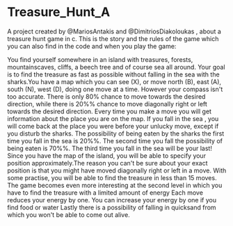 # Treasure_Hunt_A
A project created by @MariosAntakis and @DimitriosDiakoloukas , about a treasure hunt game in c.
This is the story and the rules of the game which you can also find in the code and when you play the game:

You find yourself somewhere in an island with treasures, forests, mountainscaves, cliffs, a beech tree and of course sea all around.
Your goal is to find the treasure as fast as possible without falling in the sea with the sharks.You have a map which you can see (X), or move north (B),
east (A), south (N), west (D), doing one move at a time.
    However your compass  isn't too accurate. There is only
    80% chance to move towards the desired direction, while
    there is 20%% chance to move diagonally right or left towards
    the desired direction. Every time you make a move you will
    get information about the place you are on the map.
    If you fall in the sea , you will come back at the place you
    were before your unlucky move, except if you disturb the sharks.
    The possibility of being eaten by the sharks the first time 
    you fall in the sea is 20%%. The second time you fall
    the possibility of being eaten is 70%%. The third time
    you fall in the sea will be your last!
    Since you have the map of the island, you will be able to
    specify your position approximately.The reason you can't 
    be sure about your exact position is that you might have
    moved diagonally right or left in a move. With some practise,
    you will be able to find the treasure in less than 15 moves.
    The game becomes even more interesting at the second level in which 
    you have to find the treasure with a limited amount of energy
    Each move reduces your energy by one.
    You can increase your energy by one if you find food or water
    Lastly there is a possibility of falling in quicksand from which
    you won't be able to come out alive.
